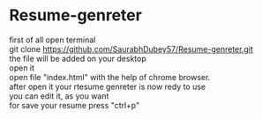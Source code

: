 # Resume-genreter  
first of all open terminal  
git clone https://github.com/SaurabhDubey57/Resume-genreter.git  
the file will be added on your desktop   
open it   
open file "index.html" with the help of chrome browser.   
after open it your rtesume genreter is now redy to use    
you can edit it, as you want       
for save your resume press "ctrl+p"     


